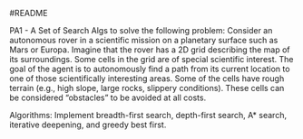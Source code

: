 #README

PA1 - A Set of Search Algs to solve the following problem: 
Consider an autonomous rover in a scientific mission on a planetary surface such as Mars or
Europa. Imagine that the rover has a 2D grid describing the map of its surroundings. Some cells in the
grid are of special scientific interest. The goal of the agent is to autonomously find a path from its current
location to one of those scientifically interesting areas. Some of the cells have rough terrain (e.g., high
slope, large rocks, slippery conditions). These cells can be considered “obstacles” to be avoided at all
costs.

Algorithms: Implement breadth-first search, depth-first search, A* search, iterative deepening, and greedy best first. 
